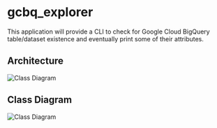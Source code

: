 # gcbq_explorer

This application will provide a CLI to check for Google Cloud BigQuery table/dataset existence and eventually print some of their attributes.

## Architecture

![Class Diagram](https://github.com/GSilvestri92/PoetryDemo/gcbq_explorer/doc/gcbq_explorer_ark.jpg)

## Class Diagram

![Class Diagram](https://github.com/GSilvestri92/PoetryDemo/gcbq_explorer/doc/gcbq_explorer_class.jpg)
